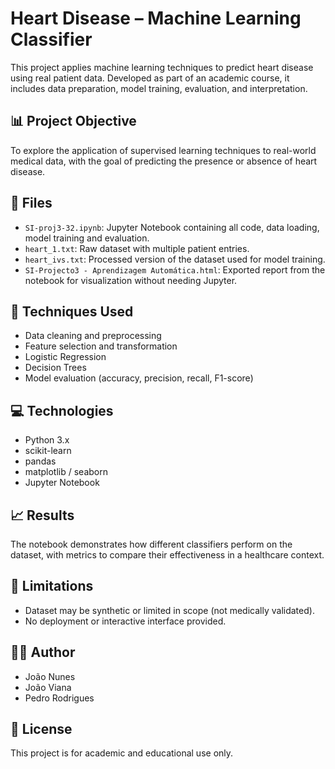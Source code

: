 # Heart Disease – Machine Learning Classifier

This project applies machine learning techniques to predict heart disease using real patient data. Developed as part of an academic course, it includes data preparation, model training, evaluation, and interpretation.

## 📊 Project Objective

To explore the application of supervised learning techniques to real-world medical data, with the goal of predicting the presence or absence of heart disease.

## 📁 Files

- `SI-proj3-32.ipynb`: Jupyter Notebook containing all code, data loading, model training and evaluation.
- `heart_1.txt`: Raw dataset with multiple patient entries.
- `heart_ivs.txt`: Processed version of the dataset used for model training.
- `SI-Projecto3 - Aprendizagem Automática.html`: Exported report from the notebook for visualization without needing Jupyter.

## 🧠 Techniques Used

- Data cleaning and preprocessing
- Feature selection and transformation
- Logistic Regression
- Decision Trees
- Model evaluation (accuracy, precision, recall, F1-score)

## 💻 Technologies

- Python 3.x
- scikit-learn
- pandas
- matplotlib / seaborn
- Jupyter Notebook

## 📈 Results

The notebook demonstrates how different classifiers perform on the dataset, with metrics to compare their effectiveness in a healthcare context.

## 🚧 Limitations

- Dataset may be synthetic or limited in scope (not medically validated).
- No deployment or interactive interface provided.

## 👩‍💻 Author

- João Nunes
- João Viana
- Pedro Rodrigues

## 📃 License

This project is for academic and educational use only.
